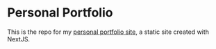 # Personal Portfolio

This is the repo for my [personal portfolio site](https://josephcollicoat.com), a static site created with NextJS.
